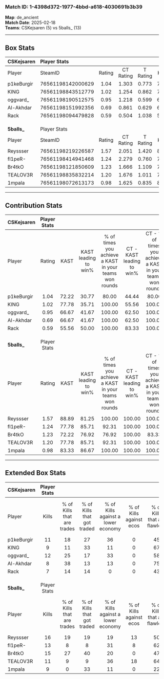 ### Match ID: 1-4398d372-1977-4bbd-a618-4030691b3b39  
**Map**: de_ancient  
**Match Date**: 2025-02-18  
**Teams**: CSKejsaren (5) vs 5balls_ (13)  

---  

## Box Stats  

| **CSKejsaren** | Player Stats      |        |           |          |       |      |       |         |        |      |     |
| :- | :- | :-: | :-: | :-: | :-: | :-: | :-: | :-: | :-: | :-: | :-: |
| Player         | SteamID           | Rating | CT Rating | T Rating | KAST  | ADR  | Kills | Assists | Deaths | K/D  | HS% |
| p1keBurgir     | 76561198142000629 |  1.04  |   1.303   |  0.773   | 72.22 | 85.0 |  11   |    6    |   13   | 0.85 | 36  |
| KlNG           | 76561198843512779 |  1.02  |   1.254   |  0.862   | 77.78 | 73.9 |   9   |    3    |   10   | 0.90 | 44  |
| oggvard_       | 76561198190512575 |  0.95  |   1.218   |  0.599   | 66.67 | 70.6 |  12   |    3    |   14   | 0.86 | 33  |
| Al-Akhdar      | 76561198151992356 |  0.69  |   0.861   |  0.629   | 66.67 | 42.6 |   8   |    2    |   13   | 0.62 | 37  |
| Rack           | 76561198094479828 |  0.59  |   0.504   |  1.038   | 55.56 | 58.7 |   7   |    3    |   14   | 0.50 | 57  |
|                |                   |        |           |          |       |      |       |         |        |      |     |
|                |                   |        |           |          |       |      |       |         |        |      |     |
|                |                   |        |           |          |       |      |       |         |        |      |     |
| **5balls_**    | Player Stats      |        |           |          |       |      |       |         |        |      |     |
| Player         | SteamID           | Rating | CT Rating | T Rating | KAST  | ADR  | Kills | Assists | Deaths | K/D  | HS% |
| Reyssser       | 76561198219226587 |  1.57  |   2.051   |  1.420   | 88.89 | 92.6 |  16   |    6    |   8    | 2.00 | 56  |
| fl1peR-        | 76561198414941468 |  1.24  |   2.279   |  0.760   | 77.78 | 72.8 |  13   |    3    |   9    | 1.44 | 38  |
| Br4tkO         | 76561198121850609 |  1.23  |   1.666   |  1.109   | 72.22 | 85.7 |  15   |    1    |   12   | 1.25 | 73  |
| TEALOV3R       | 76561198835832214 |  1.20  |   1.676   |  1.011   | 77.78 | 72.0 |  11   |    4    |   7    | 1.57 | 72  |
| 1mpala         | 76561198072613173 |  0.98  |   1.625   |  0.835   | 83.33 | 56.7 |   9   |    4    |   11   | 0.82 | 66  |
---  

## Contribution Stats  

| **CSKejsaren** | Player Stats |       |                      |                                                        |                           |                                                             |                          |                                                            |
| :- | :-: | :-: | :-: | :-: | :-: | :-: | :-: | :-: |
| Player         |    Rating    | KAST  | KAST leading to win% | % of times you achieve a KAST in your teams won rounds | CT - KAST leading to win% | CT - % of times you achieve a KAST in your teams won rounds | T - KAST leading to win% | T - % of times you achieve a KAST in your teams won rounds |
| p1keBurgir     |     1.04     | 72.22 |        30.77         |                         80.00                          |           44.44           |                            80.00                            |           0.00           |                            0.00                            |
| KlNG           |     1.02     | 77.78 |        35.71         |                         100.00                         |           55.56           |                           100.00                            |           0.00           |                            0.00                            |
| oggvard_       |     0.95     | 66.67 |        41.67         |                         100.00                         |           62.50           |                           100.00                            |           0.00           |                            0.00                            |
| Al-Akhdar      |     0.69     | 66.67 |        41.67         |                         100.00                         |           62.50           |                           100.00                            |           0.00           |                            0.00                            |
| Rack           |     0.59     | 55.56 |        50.00         |                         100.00                         |           83.33           |                           100.00                            |           0.00           |                            0.00                            |
|                |              |       |                      |                                                        |                           |                                                             |                          |                                                            |
|                |              |       |                      |                                                        |                           |                                                             |                          |                                                            |
|                |              |       |                      |                                                        |                           |                                                             |                          |                                                            |
| **5balls_**    | Player Stats |       |                      |                                                        |                           |                                                             |                          |                                                            |
| Player         |    Rating    | KAST  | KAST leading to win% | % of times you achieve a KAST in your teams won rounds | CT - KAST leading to win% | CT - % of times you achieve a KAST in your teams won rounds | T - KAST leading to win% | T - % of times you achieve a KAST in your teams won rounds |
| Reyssser       |     1.57     | 88.89 |        81.25         |                         100.00                         |          100.00           |                           100.00                            |          70.00           |                           100.00                           |
| fl1peR-        |     1.24     | 77.78 |        85.71         |                         92.31                          |          100.00           |                           100.00                            |          75.00           |                           85.71                            |
| Br4tkO         |     1.23     | 72.22 |        76.92         |                         76.92                          |          100.00           |                            83.33                            |          62.50           |                           71.43                            |
| TEALOV3R       |     1.20     | 77.78 |        85.71         |                         92.31                          |          100.00           |                           100.00                            |          75.00           |                           85.71                            |
| 1mpala         |     0.98     | 83.33 |        86.67         |                         100.00                         |          100.00           |                           100.00                            |          77.78           |                           100.00                           |
---  

## Extended Box Stats  

| **CSKejsaren** | Player Stats |                            |                            |                                    |                         |                              |                                 |        |                             |                                     |                          |                               |                            |
| :- | :-: | :-: | :-: | :-: | :-: | :-: | :-: | :-: | :-: | :-: | :-: | :-: | :-: |
| Player         |    Kills     | % of Kills that are trades | % of Kills that got traded | % of Kills against a lower economy | % of Kills against ecos | % of Kills that are flawless | % of Kills that are close duels | Deaths | % of Deaths that get traded | % of Deaths against a lower economy | % of Deaths against ecos | % of Deaths that are flawless | % of Deaths that are close |
| p1keBurgir     |      11      |             18             |             27             |                 36                 |            0            |              45              |                0                |   13   |             23              |                  8                  |            0             |              31               |             8              |
| KlNG           |      9       |             11             |             33             |                 11                 |            0            |              67              |                0                |   10   |             30              |                  0                  |            0             |              40               |             30             |
| oggvard_       |      12      |             25             |             17             |                 33                 |            0            |              58              |                0                |   14   |             14              |                 14                  |            0             |              64               |             14             |
| Al-Akhdar      |      8       |             38             |             13             |                 13                 |            0            |              75              |               13                |   13   |             23              |                  8                  |            0             |              62               |             0              |
| Rack           |      7       |             14             |             14             |                 0                  |            0            |              43              |                0                |   14   |             21              |                  7                  |            0             |              50               |             7              |
|                |              |                            |                            |                                    |                         |                              |                                 |        |                             |                                     |                          |                               |                            |
|                |              |                            |                            |                                    |                         |                              |                                 |        |                             |                                     |                          |                               |                            |
|                |              |                            |                            |                                    |                         |                              |                                 |        |                             |                                     |                          |                               |                            |
| **5balls_**    | Player Stats |                            |                            |                                    |                         |                              |                                 |        |                             |                                     |                          |                               |                            |
| Player         |    Kills     | % of Kills that are trades | % of Kills that got traded | % of Kills against a lower economy | % of Kills against ecos | % of Kills that are flawless | % of Kills that are close duels | Deaths | % of Deaths that get traded | % of Deaths against a lower economy | % of Deaths against ecos | % of Deaths that are flawless | % of Deaths that are close |
| Reyssser       |      16      |             19             |             19             |                 19                 |           13            |              50              |               19                |   8    |             25              |                 38                  |            13            |              75               |             0              |
| fl1peR-        |      13      |             8              |             8              |                 31                 |            8            |              62              |               15                |   9    |             11              |                 11                  |            0             |              44               |             0              |
| Br4tkO         |      15      |             27             |             40             |                 20                 |            0            |              47              |                7                |   12   |             17              |                 25                  |            8             |              67               |             8              |
| TEALOV3R       |      11      |             9              |             9              |                 36                 |           18            |              64              |                0                |   7    |             14              |                 14                  |            0             |              57               |             0              |
| 1mpala         |      9       |             0              |             33             |                 11                 |            0            |              22              |               11                |   11   |             36              |                  9                  |            0             |              45               |             0              |
